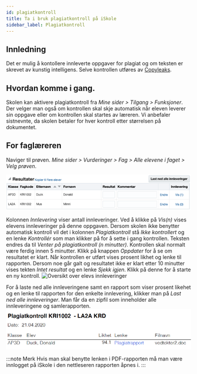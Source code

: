 ```yaml
---
id: plagiatkontroll
title: Ta i bruk plagiatkontroll på iSkole
sidebar_label: Plagiatkontroll
---
```


## Innledning
Det er mulig å kontollere innleverte oppgaver for plagiat og om teksten er skrevet av kunstig intelligens. Selve kontrollen utføres av [Copyleaks](https://copyleaks.com).

## Hvordan komme i gang. 
Skolen kan aktivere plagiatkontroll fra _Mine sider > Tilgang > Funksjoner_. Der velger man også om kontrollen skal skje automatisk når eleven leverer sin oppgave eller om kontrollen skal startes av læreren. Vi anbefaler sistnevnte, da skolen betaler for hver kontroll etter størrelsen på dokumentet.

## For faglæreren
Naviger til prøven. _Mine sider > Vurderinger > Fag > Alle elevene i faget > Velg prøven_. 

![Oversikt over antall innleveringer](/img/innleveringer.png)
 
Kolonnen _Innlevering_ viser antall innleveringer. Ved å klikke på _Vis(n)_ vises elevens innleveringer på denne oppgaven. Dersom skolen ikke benytter automatisk kontroll vil det i kolonnen _Plagiatkontroll_ stå _Ikke kontrollert_ og en lenke _Kontrollér_ som man klikker på for å sette i gang kontrollen. Teksten endres da til _Venter på plagiatkontroll (n minutter)_. Kontrollen skal normalt være ferdig innen 5 minutter. Klikk på knappen _Oppdater_ for å se om resultatet er klart. Når kontrollen er utført vises prosent likhet og lenke til rapporten. Dersom noe går galt og resultatet ikke er klart etter 10 minutter vises tekten _Intet resultat_ og en lenke _Sjekk igjen_. Klikk på denne for å starte en ny kontroll.
![Oversikt over elevs innleveringer](/img/innleveringer_vis.png)


For å laste ned alle innleveringene samt en rapport som viser prosent likehet og en lenke til rapporten for den enkelte innlevering, klikker man på _Last ned alle innleveringer_. Man får da en zipfil som inneholder alle innleveringene og samlerapporten.
![Oversikt over antall innleveringer](/img/innlevering_rapport.png)

:::note Merk
Hvis man skal benytte lenken i PDF-rapporten må man være innlogget på iSkole i den nettleseren rapporten åpnes i.
:::

